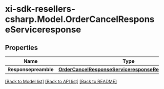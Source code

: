 # xi-sdk-resellers-csharp.Model.OrderCancelResponseServiceresponse

## Properties

Name | Type | Description | Notes
------------ | ------------- | ------------- | -------------
**Responsepreamble** | [**OrderCancelResponseServiceresponseResponsepreamble**](OrderCancelResponseServiceresponseResponsepreamble.md) |  | [optional] 

[[Back to Model list]](../README.md#documentation-for-models) [[Back to API list]](../README.md#documentation-for-api-endpoints) [[Back to README]](../README.md)

